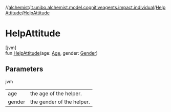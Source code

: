 //[alchemist](../../../index.md)/[it.unibo.alchemist.model.cognitiveagents.impact.individual](../index.md)/[HelpAttitude](index.md)/[HelpAttitude](-help-attitude.md)

# HelpAttitude

[jvm]\
fun [HelpAttitude](-help-attitude.md)(age: [Age](../-age/index.md), gender: [Gender](../-gender/index.md))

## Parameters

jvm

| | |
|---|---|
| age | the age of the helper. |
| gender | the gender of the helper. |
